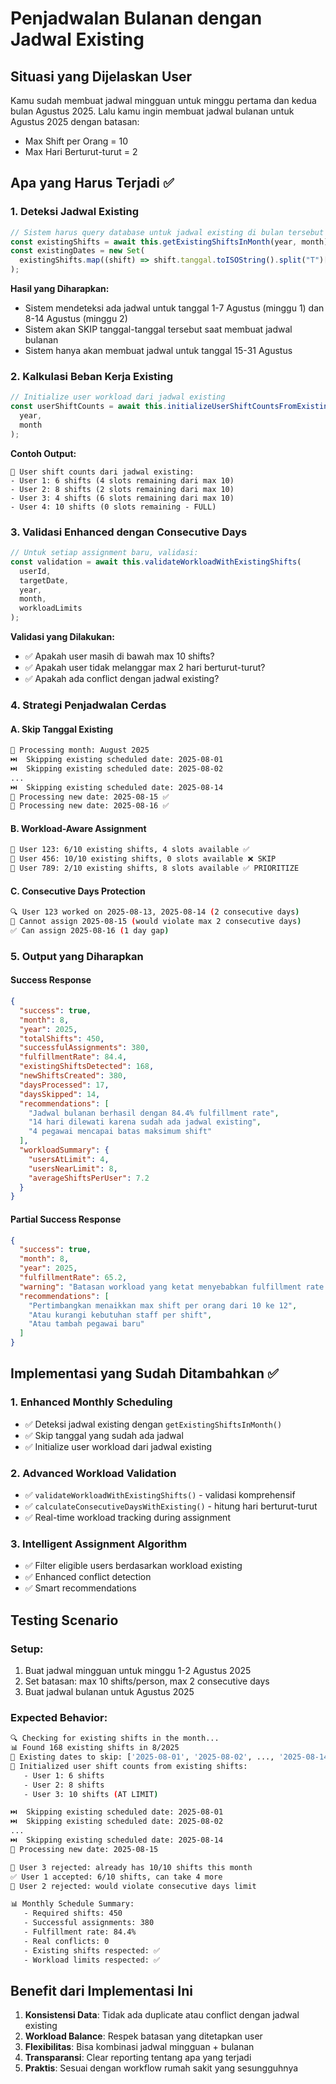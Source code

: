 # Penjadwalan Bulanan dengan Jadwal Existing

## Situasi yang Dijelaskan User

Kamu sudah membuat jadwal mingguan untuk minggu pertama dan kedua bulan Agustus 2025.
Lalu kamu ingin membuat jadwal bulanan untuk Agustus 2025 dengan batasan:

- Max Shift per Orang = 10
- Max Hari Berturut-turut = 2

## Apa yang Harus Terjadi ✅

### 1. **Deteksi Jadwal Existing**

```typescript
// Sistem harus query database untuk jadwal existing di bulan tersebut
const existingShifts = await this.getExistingShiftsInMonth(year, month);
const existingDates = new Set(
  existingShifts.map((shift) => shift.tanggal.toISOString().split("T")[0])
);
```

**Hasil yang Diharapkan:**

- Sistem mendeteksi ada jadwal untuk tanggal 1-7 Agustus (minggu 1) dan 8-14 Agustus (minggu 2)
- Sistem akan SKIP tanggal-tanggal tersebut saat membuat jadwal bulanan
- Sistem hanya akan membuat jadwal untuk tanggal 15-31 Agustus

### 2. **Kalkulasi Beban Kerja Existing**

```typescript
// Initialize user workload dari jadwal existing
const userShiftCounts = await this.initializeUserShiftCountsFromExisting(
  year,
  month
);
```

**Contoh Output:**

```
👥 User shift counts dari jadwal existing:
- User 1: 6 shifts (4 slots remaining dari max 10)
- User 2: 8 shifts (2 slots remaining dari max 10)
- User 3: 4 shifts (6 slots remaining dari max 10)
- User 4: 10 shifts (0 slots remaining - FULL)
```

### 3. **Validasi Enhanced dengan Consecutive Days**

```typescript
// Untuk setiap assignment baru, validasi:
const validation = await this.validateWorkloadWithExistingShifts(
  userId,
  targetDate,
  year,
  month,
  workloadLimits
);
```

**Validasi yang Dilakukan:**

- ✅ Apakah user masih di bawah max 10 shifts?
- ✅ Apakah user tidak melanggar max 2 hari berturut-turut?
- ✅ Apakah ada conflict dengan jadwal existing?

### 4. **Strategi Penjadwalan Cerdas**

#### A. Skip Tanggal Existing

```bash
📅 Processing month: August 2025
⏭️  Skipping existing scheduled date: 2025-08-01
⏭️  Skipping existing scheduled date: 2025-08-02
...
⏭️  Skipping existing scheduled date: 2025-08-14
📅 Processing new date: 2025-08-15 ✅
📅 Processing new date: 2025-08-16 ✅
```

#### B. Workload-Aware Assignment

```bash
👤 User 123: 6/10 existing shifts, 4 slots available ✅
👤 User 456: 10/10 existing shifts, 0 slots available ❌ SKIP
👤 User 789: 2/10 existing shifts, 8 slots available ✅ PRIORITIZE
```

#### C. Consecutive Days Protection

```bash
🔍 User 123 worked on 2025-08-13, 2025-08-14 (2 consecutive days)
🚫 Cannot assign 2025-08-15 (would violate max 2 consecutive days)
✅ Can assign 2025-08-16 (1 day gap)
```

### 5. **Output yang Diharapkan**

#### Success Response

```json
{
  "success": true,
  "month": 8,
  "year": 2025,
  "totalShifts": 450,
  "successfulAssignments": 380,
  "fulfillmentRate": 84.4,
  "existingShiftsDetected": 168,
  "newShiftsCreated": 380,
  "daysProcessed": 17,
  "daysSkipped": 14,
  "recommendations": [
    "Jadwal bulanan berhasil dengan 84.4% fulfillment rate",
    "14 hari dilewati karena sudah ada jadwal existing",
    "4 pegawai mencapai batas maksimum shift"
  ],
  "workloadSummary": {
    "usersAtLimit": 4,
    "usersNearLimit": 8,
    "averageShiftsPerUser": 7.2
  }
}
```

#### Partial Success Response

```json
{
  "success": true,
  "month": 8,
  "year": 2025,
  "fulfillmentRate": 65.2,
  "warning": "Batasan workload yang ketat menyebabkan fulfillment rate rendah",
  "recommendations": [
    "Pertimbangkan menaikkan max shift per orang dari 10 ke 12",
    "Atau kurangi kebutuhan staff per shift",
    "Atau tambah pegawai baru"
  ]
}
```

## Implementasi yang Sudah Ditambahkan ✅

### 1. **Enhanced Monthly Scheduling**

- ✅ Deteksi jadwal existing dengan `getExistingShiftsInMonth()`
- ✅ Skip tanggal yang sudah ada jadwal
- ✅ Initialize user workload dari jadwal existing

### 2. **Advanced Workload Validation**

- ✅ `validateWorkloadWithExistingShifts()` - validasi komprehensif
- ✅ `calculateConsecutiveDaysWithExisting()` - hitung hari berturut-turut
- ✅ Real-time workload tracking during assignment

### 3. **Intelligent Assignment Algorithm**

- ✅ Filter eligible users berdasarkan workload existing
- ✅ Enhanced conflict detection
- ✅ Smart recommendations

## Testing Scenario

### Setup:

1. Buat jadwal mingguan untuk minggu 1-2 Agustus 2025
2. Set batasan: max 10 shifts/person, max 2 consecutive days
3. Buat jadwal bulanan untuk Agustus 2025

### Expected Behavior:

```bash
🔍 Checking for existing shifts in the month...
📊 Found 168 existing shifts in 8/2025
📅 Existing dates to skip: ['2025-08-01', '2025-08-02', ..., '2025-08-14']
👥 Initialized user shift counts from existing shifts:
   - User 1: 6 shifts
   - User 2: 8 shifts
   - User 3: 10 shifts (AT LIMIT)

⏭️  Skipping existing scheduled date: 2025-08-01
⏭️  Skipping existing scheduled date: 2025-08-02
...
⏭️  Skipping existing scheduled date: 2025-08-14
📅 Processing new date: 2025-08-15

🚫 User 3 rejected: already has 10/10 shifts this month
✅ User 1 accepted: 6/10 shifts, can take 4 more
🚫 User 2 rejected: would violate consecutive days limit

📊 Monthly Schedule Summary:
   - Required shifts: 450
   - Successful assignments: 380
   - Fulfillment rate: 84.4%
   - Real conflicts: 0
   - Existing shifts respected: ✅
   - Workload limits respected: ✅
```

## Benefit dari Implementasi Ini

1. **Konsistensi Data**: Tidak ada duplicate atau conflict dengan jadwal existing
2. **Workload Balance**: Respek batasan yang ditetapkan user
3. **Flexibilitas**: Bisa kombinasi jadwal mingguan + bulanan
4. **Transparansi**: Clear reporting tentang apa yang terjadi
5. **Praktis**: Sesuai dengan workflow rumah sakit yang sesungguhnya
